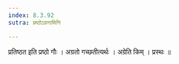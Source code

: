 ```yaml
---
index: 8.3.92
sutra: प्रष्ठोऽग्रगामिनि

---
```

 प्रतिष्ठत इति प्रष्ठो गौः । अग्रतो गच्छतीत्यर्थः । अग्रेति किम् । प्रस्थः ॥ 